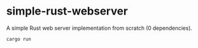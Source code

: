 # simple-rust-webserver
A simple Rust web server implementation from scratch (0 dependencies).

`cargo run`
